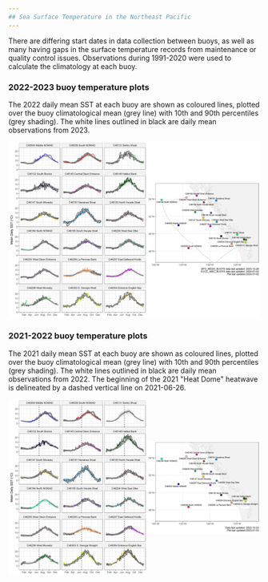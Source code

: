 ```yaml
---
## Sea Surface Temperature in the Northeast Pacific
---
```


There are differing start dates in data collection between buoys, as well as many having gaps in the surface temperature records from maintenance or quality control issues. Observations during 1991-2020 were used to calculate the climatology at each buoy.

### 2022-2023 buoy temperature plots

The 2022 daily mean SST at each buoy are shown as coloured lines, plotted over the buoy climatological mean (grey line) with 10th and 90th percentiles (grey shading). 
The white lines outlined in black are daily mean observations from 2023.

<img src="../figures/historical/Daily_mean_buoy_overview_2023.png" width="1000" />

### 2021-2022 buoy temperature plots

The 2021 daily mean SST at each buoy are shown as coloured lines, plotted over the buoy climatological mean (grey line) with 10th and 90th percentiles (grey shading). 
The white lines outlined in black are daily mean observations from 2022. 
The beginning of the 2021 "Heat Dome" heatwave is delineated by a dashed vertical line on 2021-06-26. 

<img src="../figures/historical/Daily_mean_buoy_overview_2022.png" width="1000" />

